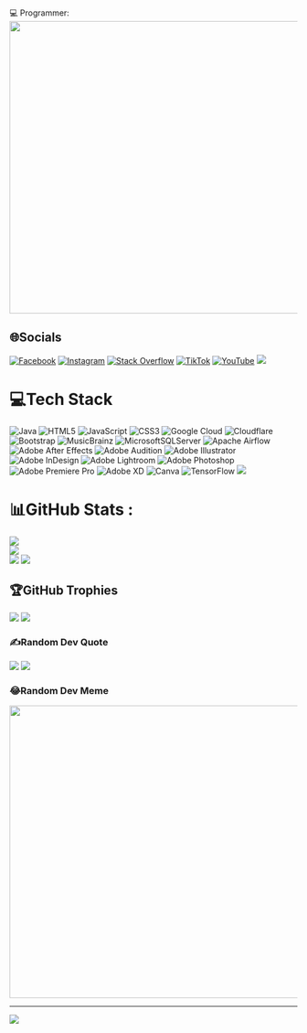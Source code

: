 💻 Programmer:
<img src="https://camo.githubusercontent.com/0117061c1b9da1c159a82b2f54d7cb1202358183e7e6494e0508c14c41767754/68747470733a2f2f726561646d652d747970696e672d7376672e6865726f6b756170702e636f6d3f6c696e65733d49276d2b612b53656375726974792b456e67696e6565723b49276d2b612b46756c6c2b537461636b2b446576656c6f7065723b49276d2b612b426c6f67676572" width="512px"/>
## 🌐Socials
[![Facebook](https://img.shields.io/badge/Facebook-%231877F2.svg?logo=Facebook&logoColor=white)](https://www.facebook.com/huulongmusicc) [![Instagram](https://img.shields.io/badge/Instagram-%23E4405F.svg?logo=Instagram&logoColor=white)](https://www.instagram.com/_huu_long_/) [![Stack Overflow](https://img.shields.io/badge/-Stackoverflow-FE7A16?logo=stack-overflow&logoColor=white)](https://stackoverflow.com/users/https://stackoverflow.com/users/17493529/h%e1%bb%afu-long-music-%e9%9f%b3%e4%b9%90) [![TikTok](https://img.shields.io/badge/TikTok-%23000000.svg?logo=TikTok&logoColor=white)](https://tiktok.com/@huulongmedia) [![YouTube](https://img.shields.io/badge/YouTube-%23FF0000.svg?logo=YouTube&logoColor=white)](/https://youtube.com/channel/UC-chQoT6qEfz9bN0vRFAR5A) 
<img src="https://user-images.githubusercontent.com/73097560/115834477-dbab4500-a447-11eb-908a-139a6edaec5c.gif">
# 💻Tech Stack
![Java](https://img.shields.io/badge/java-%23ED8B00.svg?style=for-the-badge&logo=java&logoColor=white) ![HTML5](https://img.shields.io/badge/html5-%23E34F26.svg?style=for-the-badge&logo=html5&logoColor=white) ![JavaScript](https://img.shields.io/badge/javascript-%23323330.svg?style=for-the-badge&logo=javascript&logoColor=%23F7DF1E) ![CSS3](https://img.shields.io/badge/css3-%231572B6.svg?style=for-the-badge&logo=css3&logoColor=white) ![Google Cloud](https://img.shields.io/badge/Google%20Cloud-%234285F4.svg?style=for-the-badge&logo=google-cloud&logoColor=white) ![Cloudflare](https://img.shields.io/badge/Cloudflare-F38020?style=for-the-badge&logo=Cloudflare&logoColor=white) ![Bootstrap](https://img.shields.io/badge/bootstrap-%23563D7C.svg?style=for-the-badge&logo=bootstrap&logoColor=white) ![MusicBrainz](https://img.shields.io/badge/Musicbrainz-EB743B?style=for-the-badge&logo=musicbrainz&logoColor=BA478F) ![MicrosoftSQLServer](https://img.shields.io/badge/Microsoft%20SQL%20Sever-CC2927?style=for-the-badge&logo=microsoft%20sql%20server&logoColor=white) ![Apache Airflow](https://img.shields.io/badge/Apache%20Airflow-017CEE?style=for-the-badge&logo=Apache%20Airflow&logoColor=white) ![Adobe After Effects](https://img.shields.io/badge/Adobe%20After%20Effects-9999FF.svg?style=for-the-badge&logo=Adobe%20After%20Effects&logoColor=white) ![Adobe Audition](https://img.shields.io/badge/Adobe%20Audition-9999FF.svg?style=for-the-badge&logo=Adobe%20Audition&logoColor=white) ![Adobe Illustrator](https://img.shields.io/badge/adobeillustrator-%23FF9A00.svg?style=for-the-badge&logo=adobeillustrator&logoColor=white) ![Adobe InDesign](https://img.shields.io/badge/Adobe%20InDesign-49021F?style=for-the-badge&logo=adobeindesign&logoColor=white) ![Adobe Lightroom](https://img.shields.io/badge/Adobe%20Lightroom-31A8FF.svg?style=for-the-badge&logo=Adobe%20Lightroom&logoColor=white) ![Adobe Photoshop](https://img.shields.io/badge/adobephotoshop-%2331A8FF.svg?style=for-the-badge&logo=adobephotoshop&logoColor=white) ![Adobe Premiere Pro](https://img.shields.io/badge/Adobe%20Premiere%20Pro-9999FF.svg?style=for-the-badge&logo=Adobe%20Premiere%20Pro&logoColor=white) ![Adobe XD](https://img.shields.io/badge/Adobe%20XD-470137?style=for-the-badge&logo=Adobe%20XD&logoColor=#FF61F6) ![Canva](https://img.shields.io/badge/Canva-%2300C4CC.svg?style=for-the-badge&logo=Canva&logoColor=white) ![TensorFlow](https://img.shields.io/badge/TensorFlow-%23FF6F00.svg?style=for-the-badge&logo=TensorFlow&logoColor=white)
<img src="https://user-images.githubusercontent.com/73097560/115834477-dbab4500-a447-11eb-908a-139a6edaec5c.gif">
# 📊GitHub Stats :
![](https://github-readme-stats.vercel.app/api?username=huulong&theme=midnight-purple&hide_border=false&include_all_commits=false&count_private=false)<br/>
![](https://github-readme-streak-stats.herokuapp.com/?user=huulong&theme=midnight-purple&hide_border=false)<br/>
![](https://github-readme-stats.vercel.app/api/top-langs/?username=huulong&theme=midnight-purple&hide_border=false&include_all_commits=false&count_private=false&layout=compact)
<img src="https://user-images.githubusercontent.com/73097560/115834477-dbab4500-a447-11eb-908a-139a6edaec5c.gif">
## 🏆GitHub Trophies
![](https://github-trophies.vercel.app/?username=huulong&theme=radical&no-frame=false&no-bg=false&margin-w=4)
<img src="https://user-images.githubusercontent.com/73097560/115834477-dbab4500-a447-11eb-908a-139a6edaec5c.gif">
### ✍️Random Dev Quote
![](https://quotes-github-readme.vercel.app/api?type=horizontal&theme=radical)
<img src="https://user-images.githubusercontent.com/73097560/115834477-dbab4500-a447-11eb-908a-139a6edaec5c.gif">
### 😂Random Dev Meme
<img src="https://random-memer.herokuapp.com/" width="512px"/>

---
[![](https://visitcount.itsvg.in/api?id=huulong&icon=0&color=0)](https://visitcount.itsvg.in)
